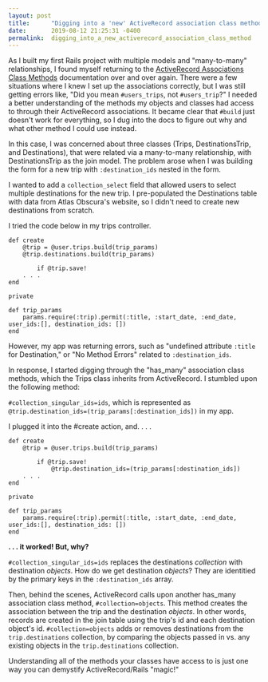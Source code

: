 ```yaml
---
layout: post
title:      "Digging into a 'new' ActiveRecord association class method"
date:       2019-08-12 21:25:31 -0400
permalink:  digging_into_a_new_activerecord_association_class_method
---
```



As I built my first Rails project with multiple models and "many-to-many" relationships, I found myself returning to the [ActiveRecord Associations Class Methods](https://api.rubyonrails.org/classes/ActiveRecord/Associations/ClassMethods.html#method-i-has_many) documentation over and over again. There were a few situations where I knew I set up the associations correctly, but I was still getting errors like, "Did you mean `#users_trips`, not `#users_trip`?" I needed a better understanding of the methods my objects and classes had access to through their ActiveRecord associations. It became clear that `#build` just doesn't work for everything, so I dug into the docs to figure out why and what other method I could use instead.

In this case, I was concerned about three classes (Trips, DestinationsTrip, and Destinations), that were related via a many-to-many relationship, with DestinationsTrip as the join model. The problem arose when I was building the form for a new trip with `:destination_ids` nested in the form.

I wanted to add a `collection_select` field that allowed users to select multiple destinations for the new trip. I pre-populated the Destinations table with data from Atlas Obscura's website, so I didn't need to create new destinations from scratch.

I tried the code below in my trips controller.

```
def create
    @trip = @user.trips.build(trip_params)
    @trip.destinations.build(trip_params)
		
		if @trip.save!
    . . .
end

private

def trip_params
    params.require(:trip).permit(:title, :start_date, :end_date, user_ids:[], destination_ids: [])
end
```

However, my app was returning errors, such as "undefined attribute `:title` for Destination," or "No Method Errors" related to `:destination_ids`.

In response, I started digging through the "has_many" association class methods, which the Trips class inherits from ActiveRecord. I stumbled upon the following method:

`#collection_singular_ids=ids`, which is represented as `@trip.destination_ids=(trip_params[:destination_ids])` in my app.

I plugged it into the #create action, and. . . .

```
def create
    @trip = @user.trips.build(trip_params)
		
		if @trip.save!
		    @trip.destination_ids=(trip_params[:destination_ids])
    . . .
end

private

def trip_params
    params.require(:trip).permit(:title, :start_date, :end_date, user_ids:[], destination_ids: [])
end
```

**. . . it worked! But, why?**

`#collection_singular_ids=ids` replaces the destinations *collection* with destination *objects*. How do we get destination *objects*? They are identitied by the primary keys in the `:destination_ids` array.

Then, behind the scenes, ActiveRecord calls upon another has_many association class method, `#collection=objects`. This method creates the association between the trip and the destination *objects*. In other words, records are created in the join table using the trip's id and each destination object's id. `#collection=objects` adds or removes destinations from the `trip.destinations` collection, by comparing the objects passed in vs. any existing objects in the `trip.destinations` collection.

Understanding all of the methods your classes have access to is just one way you can demystify ActiveRecord/Rails "magic!"
